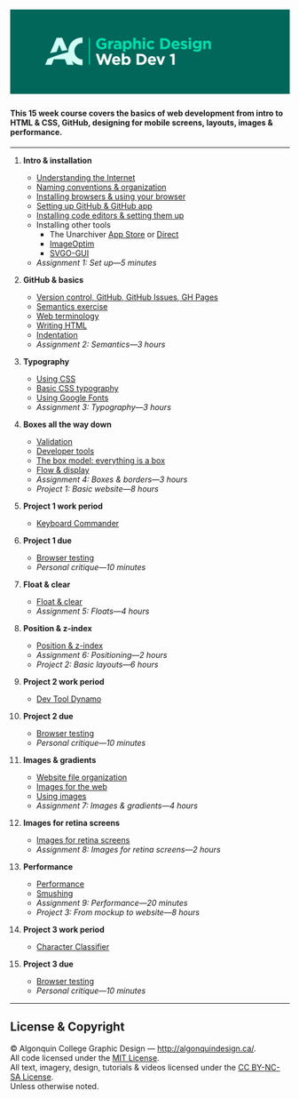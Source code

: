 # ![Learn the Web, Part 1](title-card.png)

#### This 15 week course covers the basics of web development from intro to HTML & CSS, GitHub, designing for mobile screens, layouts, images & performance.

---

1. **Intro & installation**
	- [Understanding the Internet]()
	- [Naming conventions & organization]()
	- [Installing browsers & using your browser]()
	- [Setting up GitHub & GitHub app]()
	- [Installing code editors & setting them up]()
	- Installing other tools
		- The Unarchiver [App Store](http://itunes.apple.com/app/the-unarchiver/id425424353?mt=12&ls=1) or [Direct](http://unarchiver.c3.cx/unarchiver)
		- [ImageOptim](https://imageoptim.com/)
		- [SVGO-GUI](https://github.com/svg/svgo-gui)
	- *Assignment 1: Set up—5 minutes*

2. **GitHub & basics**
	- [Version control, GitHub, GitHub Issues, GH Pages]()
	- [Semantics exercise]()
	- [Web terminology]()
	- [Writing HTML]()
	- [Indentation]()
	- *Assignment 2: Semantics—3 hours*

3. **Typography**
	- [Using CSS]()
	- [Basic CSS typography]()
	- [Using Google Fonts]()
	- *Assignment 3: Typography—3 hours*

4. **Boxes all the way down**
	- [Validation]()
	- [Developer tools]()
	- [The box model: everything is a box]()
	- [Flow & display]()
	- *Assignment 4: Boxes & borders—3 hours*
	- *Project 1: Basic website—8 hours*

5. **Project 1 work period**
	- [Keyboard Commander]()

6. **Project 1 due**
	- [Browser testing]()
	- *Personal critique—10 minutes*

7. **Float & clear**
	- [Float & clear]()
	- *Assignment 5: Floats—4 hours*

8. **Position & z-index**
	- [Position & z-index]()
	- *Assignment 6: Positioning—2 hours*
	- *Project 2: Basic layouts—6 hours*

9. **Project 2 work period**
	- [Dev Tool Dynamo]()

10. **Project 2 due**
	- [Browser testing]()
	- *Personal critique—10 minutes*

11. **Images & gradients**
	- [Website file organization]()
	- [Images for the web]()
	- [Using images]()
	- *Assignment 7: Images & gradients—4 hours*

12. **Images for retina screens**
	- [Images for retina screens]()
	- *Assignment 8: Images for retina screens—2 hours*

13. **Performance**
	- [Performance]()
	- [Smushing]()
	- *Assignment 9: Performance—20 minutes*
	- *Project 3: From mockup to website—8 hours*

14. **Project 3 work period**
	- [Character Classifier]()

15. **Project 3 due**
	- [Browser testing]()
	- *Personal critique—10 minutes*

---

## License & Copyright

© Algonquin College Graphic Design — <http://algonquindesign.ca/>.<br>
All code licensed under the [MIT License](LICENSE).<br>
All text, imagery, design, tutorials & videos licensed under the [CC BY-NC-SA License](http://creativecommons.org/licenses/by-nc-sa/4.0/).<br>
Unless otherwise noted.



